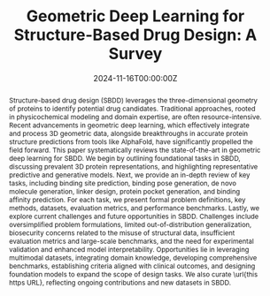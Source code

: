 ---
title: "Geometric Deep Learning for Structure-Based Drug Design: A Survey"
authors:
authors:
  - Zaixi Zhang *
  - Jiaxian Yan *
  - Yining Huang *
  - Qi Liu
  - Enhong Chen
  - Mengdi Wang
  - Marinka Zitnik
date: "2024-11-16T00:00:00Z"
doi: ""

# Schedule page publish date (NOT publication's date).
publishDate: "2024-11-16T00:00:00Z"

# Publication type.
# Accepts a single type but formatted as a YAML list (for Hugo requirements).
# Enter a publication type from the CSL standard.
publication_types: ["article"]

# Publication name and optional abbreviated publication name.
publication: ""
publication_short: ""

abstract: Structure-based drug design (SBDD) leverages the three-dimensional geometry of proteins to identify potential drug candidates. Traditional approaches, rooted in physicochemical modeling and domain expertise, are often resource-intensive. Recent advancements in geometric deep learning, which effectively integrate and process 3D geometric data, alongside breakthroughs in accurate protein structure predictions from tools like AlphaFold, have significantly propelled the field forward. This paper systematically reviews the state-of-the-art in geometric deep learning for SBDD. We begin by outlining foundational tasks in SBDD, discussing prevalent 3D protein representations, and highlighting representative predictive and generative models. Next, we provide an in-depth review of key tasks, including binding site prediction, binding pose generation, de novo molecule generation, linker design, protein pocket generation, and binding affinity prediction. For each task, we present formal problem definitions, key methods, datasets, evaluation metrics, and performance benchmarks. Lastly, we explore current challenges and future opportunities in SBDD. Challenges include oversimplified problem formulations, limited out-of-distribution generalization, biosecurity concerns related to the misuse of structural data, insufficient evaluation metrics and large-scale benchmarks, and the need for experimental validation and enhanced model interpretability. Opportunities lie in leveraging multimodal datasets, integrating domain knowledge, developing comprehensive benchmarks, establishing criteria aligned with clinical outcomes, and designing foundation models to expand the scope of design tasks. We also curate \url{this https URL}, reflecting ongoing contributions and new datasets in SBDD.

# Summary. An optional shortened abstract.
summary: This paper systematically reviews the state-of-the-art in geometric deep learning for SBDD. 

tags:
- Structure-Based Drug Design

featured: true

links:
# - name: Custom Link
#   url: http://example.org
url_pdf: https://arxiv.org/abs/2306.11768
url_code: ''
url_dataset: ''
url_poster: ''
url_project: ''
url_slides: ''
url_source: ''
url_video: ''

# Featured image
# To use, add an image named `featured.jpg/png` to your page's folder. 
# image:
#   caption: 'Image credit: [**Unsplash**](https://unsplash.com/photos/s9CC2SKySJM)'
#   focal_point: ""
#   preview_only: false

# Associated Projects (optional).
#   Associate this publication with one or more of your projects.
#   Simply enter your project's folder or file name without extension.
#   E.g. `internal-project` references `content/project/internal-project/index.md`.
#   Otherwise, set `projects: []`.
# projects:
# - internal-project

# Slides (optional).
#   Associate this publication with Markdown slides.
#   Simply enter your slide deck's filename without extension.
#   E.g. `slides: "example"` references `content/slides/example/index.md`.
#   Otherwise, set `slides: ""`.
# slides: example
---